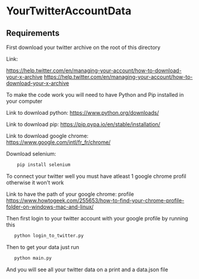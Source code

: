 # YourTwitterAccountData

## Requirements

First download your twitter archive on the root of this directory

Link:

https://help.twitter.com/en/managing-your-account/how-to-download-your-x-archive
https://help.twitter.com/en/managing-your-account/how-to-download-your-x-archive

To make the code work you will need to have Python and Pip installed in your computer

Link to download python: https://www.python.org/downloads/

Link to download pip: https://pip.pypa.io/en/stable/installation/

Link to download google chrome: https://www.google.com/intl/fr_fr/chrome/ 


Download selenium:

```bash
    pip install selenium
```

To connect your twitter well you must have atleast 1 google chrome profil otherwise it won't work

Link to have the path of your google chrome: profile https://www.howtogeek.com/255653/how-to-find-your-chrome-profile-folder-on-windows-mac-and-linux/

Then first login to your twitter account with your google profile by running this 

```bash
   python login_to_twitter.py
```

Then to get your data just run 

```bash
   python main.py
```

And you will see all your twitter data on a print and a data.json file
